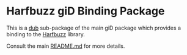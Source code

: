 # Harfbuzz giD Binding Package

This is a [dub](https://dub.pm/) sub-package of the main giD package which provides a binding to the
[Harfbuzz](https://github.com/harfbuzz/harfbuzz) library.

Consult the main [README.md](https://github.com/Kymorphia/gid) for more details.
